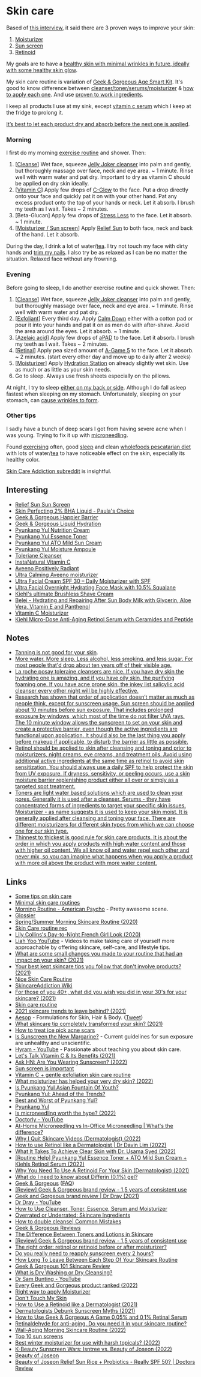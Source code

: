 # Skin care

Based of [this interview](https://www.youtube.com/watch?v=xv0ISHGGw1A), it said there are 3 proven ways to improve your skin:

1. [Moisturizer](https://www.youtube.com/watch?v=mAfck1vmlHI)
2. [Sun screen](https://www.youtube.com/watch?v=6LF0Mkn-pOM)
3. [Retinoid](https://www.youtube.com/watch?v=grxmyM7EuDk)

My goals are to have a [healthy skin with minimal wrinkles in future, ideally with some healthy skin glow](https://www.youtube.com/watch?v=8eScT7hr3r8).

My skin care routine is variation of [Geek & Gorgeous Age Smart Kit](https://geekandgorgeous.com/collections/kits/products/age-smart-kit). It's good to know difference between [cleanser/toner/serums/moisturizer](https://www.dermstore.com/blog/in-what-order-do-i-apply-my-skin-care-products-infographic/) & [how to apply each one](https://www.youtube.com/watch?v=vM9rX3SqB34). And use [proven to work ingredients](https://www.youtube.com/watch?v=GpfuksjS7LA).

I keep all products I use at my sink, except [vitamin c serum](https://geekandgorgeous.com/collections/101-serums/products/c-glow) which I keep at the fridge to prolong it.

[It’s best to let each product dry and absorb before the next one is applied](https://www.verishop.com/blog/beauty/skincare/how-much-time-between-skincare-products/).

### Morning

I first do my morning [exercise routine](../fitness/fitness.md) and shower. Then:

1. [[Cleanse](https://youtu.be/h05frUE9dkE?t=765)] Wet face, squeeze [Jelly Joker cleanser](https://geekandgorgeous.com/collections/101-serums/products/jelly-joker) into palm and gently, but thoroughly massage over face, neck and eye area. ~ 1 minute. Rinse well with warm water and pat dry. Important to dry as vitamin C should be applied on dry skin ideally.
2. [[Vitamin C](https://www.youtube.com/watch?v=i-Mlbf_oOPg)] Apply few drops of [C-Glow](https://geekandgorgeous.com/collections/101-serums/products/c-glow) to the face. Put a drop directly onto your face and quickly pat it on with your other hand. Pat any excess product onto the top of your hands or neck. Let it absorb. I brush my teeth as I wait. Takes ~ 2 minutes.
3. [Beta-Glucan] Apply few drops of [Stress Less](https://geekandgorgeous.com/collections/101-serums/products/stress-less) to the face. Let it absorb. ~ 1 minute.
4. [[Moisturizer / Sun screen](https://www.youtube.com/watch?v=7rAOLvHX_-8)] Apply [Relief Sun](https://beautyofjoseon.com/products/relief-sun-rice-probiotics) to both face, neck and back of the hand. Let it absorb.

During the day, I drink a lot of water/[tea](nutrition/drinks/tea.md). I try not touch my face with dirty hands and [trim my nails](https://www.youtube.com/watch?v=GF6smAEFbNE). I also try be as relaxed as I can be no matter the situation. Relaxed face without any frowning.

### Evening

Before going to sleep, I do another exercise routine and quick shower. Then:

1. [[Cleanse](https://youtu.be/h05frUE9dkE?t=765)] Wet face, squeeze [Jelly Joker cleanser](https://geekandgorgeous.com/collections/101-serums/products/jelly-joker) into palm and gently, but thoroughly massage over face, neck and eye area. ~ 1 minute. Rinse well with warm water and pat dry.
2. [[Exfoliant](https://www.youtube.com/watch?v=h05frUE9dkE)] Every third day. Apply [Calm Down](https://geekandgorgeous.com/collections/exfoliants/products/calm-down) either with a cotton pad or pour it into your hands and pat it on as men do with after-shave. Avoid the area around the eyes. Let it absorb. ~ 1 minute.
3. [[Azelaic acid](https://www.youtube.com/watch?v=8dxEW9P6C3c)] Apply few drops of [aPAD](https://geekandgorgeous.com/collections/101-serums/products/gg-101-apad) to the face. Let it absorb. I brush my teeth as I wait. Takes ~ 2 minutes.
4. [[Retinal](https://youtu.be/CxvtzM3bHhE?t=404)] Apply pea sized amount of [A-Game 5](https://geekandgorgeous.com/collections/101-serums/products/a-game-5) to the face. Let it absorb. ~ 2 minutes. (start every other day and move up to daily after 2 weeks)
5. [[Moisturizer](https://www.youtube.com/watch?v=bLNbN0YMBWk)] Apply [Hydration Station](https://geekandgorgeous.com/collections/101-serums/products/hydration-station) on already slightly wet skin. Use as much or as little as your skin needs.
6. Go to sleep. Always use fresh sheets especially on the pillows.

At night, I try to sleep [either on my back or side](https://www.sleepfoundation.org/sleeping-positions). Although I do fall asleep fastest when sleeping on my stomach. Unfortunately, sleeping on your stomach, can [cause wrinkles to form](https://www.allure.com/story/side-stomach-sleeping-causes-lines-wrinkles).

### Other tips

I sadly have a bunch of deep scars I got from having severe acne when I was young. Trying to fix it up with [microneedling](https://www.youtube.com/watch?v=JPWycy8cwN8).

Found [exercising](../fitness/exercises.md) often, good [sleep](../sleep/sleep.md) and clean [wholefoods pescatarian diet](nutrition/nutrition.md) with lots of water/[tea](nutrition/drinks/tea.md) to have noticeable effect on the skin, especially its healthy color.

[Skin Care Addiction subreddit](https://www.reddit.com/r/SkincareAddiction/) is insightful.

## Interesting

- [Relief Sun Sun Screen](https://beautyofjoseon.com/products/relief-sun-rice-probiotics)
- [Skin Perfecting 2% BHA Liquid - Paula's Choice](https://www.international-cosmetic.com/en/tienda-online-cosmetica/exfoliantes/skin-perfecting-2-bha-liquid/)
- [Geek & Gorgeous Happier Barrier](https://geekandgorgeous.com/collections/101-serums/products/happier-barrier)
- [Geek & Gorgeous Liquid Hydration](https://geekandgorgeous.com/collections/101-serums/products/liquid-hydration)
- [Pyunkang Yul Nutrition Cream](https://pyunkangyul.us/products/nutrition-cream-100ml)
- [Pyunkang Yul Essence Toner](https://pyunkangyul.us/products/essence-toner)
- [Pyunkang Yul ATO Mild Sun Cream](https://pyunkangyul.us/products/ato-mild-sun-cream-75ml)
- [Pyunkang Yul Moisture Ampoule](https://pyunkangyul.us/products/moisture-ampoule-100ml)
- [Toleriane Cleanser](https://www.laroche-posay.us/our-products/face/face-wash/toleriane-hydrating-gentle-facial-cleanser-tolerianehydratinggentlefacialcleanser.html)
- [InstaNatural Vitamin C](https://www.reddit.com/r/SkincareAddiction/comments/snoem9/which_moisture_is_best_i_have_sensitive/)
- [Aveeno Positively Radiant](https://www.reddit.com/r/SkincareAddiction/comments/snoem9/which_moisture_is_best_i_have_sensitive/)
- [Ultra Calming Aveeno moisturizer](https://www.reddit.com/r/SkincareAddiction/comments/snoem9/which_moisture_is_best_i_have_sensitive/)
- [Ultra Facial Cream SPF 30 – Daily Moisturizer with SPF](https://www.kiehls.com/skincare/face-moisturizers/ultra-facial-cream-spf-30/KHL398.html)
- [Ultra Facial Overnight Hydrating Face Mask with 10.5% Squalane](https://www.kiehls.com/skincare/face-masks/ultra-facial-overnight-hydrating-face-mask-with-10.5%25-squalane/WW0187KIE.html)
- [Kiehl's ultimate Brushless Shave Cream](https://www.amazon.co.uk/Ultimate-Brushless-Shave-Cream-Eagle/dp/B000S92RAY)
- [Belei - Hydrating and Repairing After Sun Body Milk with Glycerin, Aloe Vera, Vitamin E and Panthenol](https://www.amazon.co.uk/dp/B08H99DDW1/ref=cm_sw_r_as_gl_api_gl_i_CS2SA52F6KSQDGQEQ455)
- [Vitamin C Moisturizer](https://instanatural.com/products/vitamin-c-moisturizer)
- [Kiehl Micro-Dose Anti-Aging Retinol Serum with Ceramides and Peptide](https://www.kiehls.com/skincare/face-serums/micro-dose-anti-aging-retinol-serum-with-ceramides-and-peptide/WW0154KIE.html)

## Notes

- [Tanning is not good for your skin](https://www.youtube.com/watch?v=o9BqrSAHbTc).
- [More water. More sleep. Less alcohol, less smoking, and less sugar. For most people that'd drop about ten years off of their visible age.](https://www.reddit.com/r/nutrition/comments/lksj1l/what_are_your_favorite_nutritional_tricks_for/)
- [La roche posay toleraine cleansers are nice. If you have dry skin the hydrating one is amazing, and if you have oily skin, the purifying foaming one. If you have acne prone skin, the inkey list salicylic acid cleanser every other night will be highly effective.](https://www.reddit.com/r/SkincareAddiction/comments/um98eu/what_are_some_the_top_products_recommended_by/)
- [Research has shown that order of application doesn’t matter as much as people think, except for sunscreen usage. Sun screen should be applied about 10 minutes before sun exposure. That includes prolonged exposure by windows, which most of the time do not filter UVA rays. The 10 minute window allows the sunscreen to set on your skin and create a protective barrier, even though the active ingredients are functional upon application. It should also be the last thing you apply before makeup if applicable, to disturb the barrier as little as possible.](https://www.reddit.com/r/SkincareAddiction/comments/ebhfgg/product_question_pyunkang_yul_moisture_ampoule/)
- [Retinol should be applied to skin after cleansing and toning and prior to moisturizers, night creams, eye creams, and treatment oils. Avoid using additional active ingredients at the same time as retinol to avoid skin sensitization. You should always use a daily SPF to help protect the skin from UV exposure. If dryness, sensitivity, or peeling occurs, use a skin moisture barrier replenishing product either all over or simply as a targeted spot treatment.](https://www.reddit.com/user/Kiehls_Official/comments/w7yvwr/reduce_the_appearance_of_%EF%AC%81ne_lines_in_%EF%AC%81ve_days/)
- [Toners are light water based solutions which are used to clean your pores. Generally it is used after a cleanser. Serums - they have concentrated forms of ingredients to target your specific skin issues. Moisturizer - as name suggests it is used to keep your skin moist. It is generally applied after cleansing and toning your face. There are different moisturizers for different skin types from which we can choose one for our skin type.](https://www.quora.com/What-are-the-differences-between-toners-serums-and-moisturizers)
- [Thinnest to thickest is good rule for skin care products. It is about the order in which you apply products with high water content and those with higher oil content. We all know oil and water repel each other and never mix, so you can imagine what happens when you apply a product with more oil above the product with more water content.](https://millbrookmall.com/2021/06/11/the-real-reasons-we-layer-skincare-products-from-thinnest-to-thickest/)

## Links

- [Some tips on skin care](https://www.reddit.com/r/NoStupidQuestions/comments/73pimh/im_currently_22_what_should_i_start_doingstop/dns7hnb/)
- [Minimal skin care routines](https://www.reddit.com/r/minimalism/comments/8y94c8/minimalist_beauty/)
- [Morning Routine - American Psycho](https://www.youtube.com/watch?v=RjKNbfA64EE) - Pretty awesome scene.
- [Glossier](https://www.glossier.com/)
- [Spring/Summer Morning Skincare Routine (2020)](https://www.youtube.com/watch?v=E4x2YCXJD8Y)
- [Skin Care routine rec](https://twitter.com/abbyfuller/status/1264619300054134784)
- [Lily Collins's Day-to-Night French Girl Look (2020)](https://www.youtube.com/watch?v=zpDuNzO_rwA)
- [Liah Yoo YouTube](https://www.youtube.com/c/LiahYoo/videos) - Videos to make taking care of yourself more approachable by offering skincare, self-care, and lifestyle tips.
- [What are some small changes you made to your routine that had an impact on your skin? (2021)](https://www.reddit.com/r/SkincareAddiction/comments/kpobqa/miscellaneous_what_are_some_small_changes_you/)
- [Your best kept skincare tips you follow that don't involve products? (2021)](https://www.reddit.com/r/SkincareAddiction/comments/n4lb09/miscwhat_are_some_of_your_best_kept_skincare_tips/)
- [Nice Skin Care Routine](https://www.reddit.com/r/SkincareAddiction/comments/ncemoq/selfie_going_makeupfree_for_the_first_time_in_a/)
- [SkincareAddiction Wiki](https://www.reddit.com/r/SkincareAddiction/wiki/index)
- [For those of you 40+, what did you wish you did in your 30's for your skincare? (2021)](https://www.reddit.com/r/SkincareAddiction/comments/o79oyc/personal_for_those_of_you_40_what_did_you_wish/)
- [Skin care routine](https://twitter.com/ayusique/status/1396035862039777286)
- [2021 skincare trends to leave behind? (2021)](https://www.reddit.com/r/SkincareAddiction/comments/qciask/misc_2021_skincare_trends_to_leave_behind/)
- [Aesop](https://www.aesop.com/fr/en/) - Formulations for Skin, Hair & Body. ([Tweet](https://twitter.com/patagucci_girl/status/1452717137093533700))
- [What skincare tip completely transformed your skin? (2021)](https://www.reddit.com/r/SkincareAddiction/comments/rl5g9s/misc_what_skincare_tip_completely_transformed/)
- [How to treat ice pick acne scars](https://www.youtube.com/watch?v=bCSptjnwIiw)
- [Is Sunscreen the New Margarine?](https://www.outsideonline.com/health/wellness/sunscreen-sun-exposure-skin-cancer-science/) - Current guidelines for sun exposure are unhealthy and unscientific.
- [Hyram - YouTube](https://www.youtube.com/c/Hyram/videos) - Passionate about teaching you about skin care.
- [Let's Talk Vitamin C & Its Benefits (2021)](https://www.youtube.com/watch?v=2SvyLprrdYw)
- [Ask HN: Are You Wearing Sunscreen? (2022)](https://news.ycombinator.com/item?id=32378059)
- [Sun screen is important](https://www.reddit.com/r/SkincareAddiction/comments/wmkq4l/will_sunscreen_really_make_much_of_a_difference/)
- [Vitamin C + gentle exfoliation skin care routine](https://www.reddit.com/r/SkincareAddiction/comments/x56e7t/before_after_2_months_application_of_vitamin_c/)
- [What moisturizer has helped your very dry skin? (2022)](https://www.reddit.com/r/SkincareAddiction/comments/xg4h7x/product_request_what_moisturizer_has_helped_your/)
- [Is Pyunkang Yul Asian Fountain Of Youth?](https://www.youtube.com/watch?v=lgtuhzn4DVE)
- [Pyunkang Yul: Ahead of the Trends?](https://www.youtube.com/watch?v=gA_V4UURTDA)
- [Best and Worst of Pyunkang Yul?](https://www.reddit.com/r/AsianBeauty/comments/udh56t/discussion_best_and_worst_of_pyunkang_yul/)
- [Pyunkang Yul](https://pyunkangyul.us/)
- [Is microneedling worth the hype? (2022)](https://www.youtube.com/watch?v=JPWycy8cwN8)
- [Doctorly - YouTube](https://www.youtube.com/c/Doctorly/videos)
- [At-Home Microneedling vs In-Office Microneedling | What's the difference?](https://www.youtube.com/watch?v=4TuNuBPRxH4)
- [Why I Quit Skincare Videos (Dermatologist) (2022)](https://www.youtube.com/watch?v=k3aIeABbNvY)
- [How to use Retinol like a Dermatologist | Dr Davin Lim (2022)](https://www.youtube.com/watch?v=tEB5qSTcHck)
- [What It Takes To Achieve Clear Skin with Dr. Usama Syed (2022)](https://www.youtube.com/watch?v=xv0ISHGGw1A)
- [[Routine Help] Pyunkang Yul Essence Toner + ATO Mild Sun Cream + Kiehls Retinol Serum (2022)](https://www.reddit.com/r/SkincareAddiction/comments/yva1il/routine_help_pyunkang_yul_essence_toner_ato_mild/)
- [Why You Need To Use A Retinoid For Your Skin (Dermatologist) (2021)](https://www.youtube.com/watch?v=Xxb6EIKpS3s)
- [What do I need to know about Differin (0.1%) gel?](https://www.reddit.com/r/SkincareAddiction/comments/2r6oz6/what_do_i_need_to_know_about_differin_01_gel/)
- [Geek & Gorgeous](https://geekandgorgeous.com/) ([FAQ](https://geekandgorgeous.com/pages/_geek-faq))
- [[Review] Geek & Gorgeous brand review - 1,5 years of consistent use](https://www.reddit.com/r/EuroSkincare/comments/s5fkgn/review_geek_gorgeous_brand_review_15_years_of/)
- [Geek and Gorgeous brand review | Dr Dray (2021)](https://www.youtube.com/watch?v=EoV7HeDr4ko)
- [Dr Dray - YouTube](https://www.youtube.com/c/DrDrayzday/videos)
- [How to Use Cleanser, Toner, Essence, Serum and Moisturizer](https://www.youtube.com/watch?v=vM9rX3SqB34)
- [Overrated or Underrated: Skincare Ingredients](https://www.youtube.com/watch?v=GpfuksjS7LA)
- [How to double cleanse| Common Mistakes](https://www.youtube.com/watch?v=XorjsNX8SLE)
- [Geek & Gorgeous Reviews](https://www.reddit.com/r/EuroSkincare/comments/q6sg1x/geek_gorgeous_reviews/)
- [The Difference Between Toners and Lotions in Skincare](https://uzzaskincare.com/blogs/uzzacares/difference-toners-lotions-in-skincare)
- [[Review] Geek & Gorgeous brand review - 1,5 years of consistent use](https://www.reddit.com/r/SkincareAddiction/comments/s5ensj/review_geek_gorgeous_brand_review_15_years_of/)
- [The right order: retinol or retinoid before or after moisturizer?](https://www.dearbrightly.com/blog/retinol-before-or-after-moisturizer/)
- [Do you really need to reapply sunscreen every 2 hours?](https://www.reddit.com/r/SkincareAddictionUK/comments/v181ny/do_you_really_need_to_reapply_sunscreen_every_2/)
- [How Long To Leave Between Each Step Of Your Skincare Routine](https://www.glamourmagazine.co.uk/article/how-long-leave-skincare-products-routine-timing)
- [Geek & Gorgeous 101 Skincare Review](https://www.youtube.com/watch?v=NLw2HX1Ehcs)
- [What is Dry Washing or Dry Cleansing?](https://www.makeupandbeautyforever.com/what-is-dry-washing-or-dry-cleansing-the-best-method-of-face-washing-ever/)
- [Dr Sam Bunting - YouTube](https://www.youtube.com/@DrSamBunting/videos)
- [Every Geek and Gorgeous product ranked (2022)](https://www.youtube.com/watch?v=6HPjd5BDNC8)
- [Right way to apply Moisturizer](https://www.philosophiabotanica.com/the-right-way-to-apply-moisturizer)
- [Don't Touch My Skin](https://dtmskin.com/)
- [How to Use a Retinoid like a Dermatologist (2021)](https://www.youtube.com/watch?v=grxmyM7EuDk)
- [Dermatologists Debunk Sunscreen Myths (2021)](https://www.youtube.com/watch?v=6LF0Mkn-pOM)
- [How to Use Geek & Gorgeous A Game 0,05% and 0,1% Retinal Serum](https://www.youtube.com/watch?v=nGxBxp3av-Y)
- [Retinaldehyde for anti-aging. Do you need it in your skincare routine?](https://www.youtube.com/watch?v=CxvtzM3bHhE)
- [Wall-Aging Morning Skincare Routine (2022)](https://www.youtube.com/watch?v=8eScT7hr3r8)
- [Top 10 sun screens](https://www.youtube.com/watch?v=pacXVsMk9iM)
- [Best winter moisturizer for use with harsh topicals? (2022)](https://www.reddit.com/r/30PlusSkinCare/comments/yw4r6o/31f_best_winter_moisturizer_for_use_with_harsh/)
- [K-Beauty Sunscreen Wars: Isntree vs. Beauty of Joseon (2022)](https://www.youtube.com/watch?v=xWeM4qVHvWA)
- [Beauty of Joseon](https://beautyofjoseon.com/)
- [Beauty of Joseon Relief Sun Rice + Probiotics - Really SPF 50? | Doctors Review](https://www.youtube.com/watch?v=JaOQ0nMrxPc)
